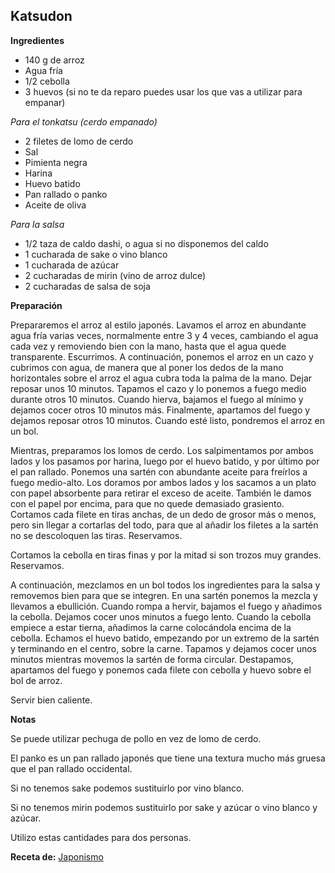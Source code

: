## Katsudon

**Ingredientes**

- 140 g de arroz
- Agua fría
- 1/2 cebolla
- 3 huevos (si no te da reparo puedes usar los que vas a utilizar para empanar)

*Para el tonkatsu (cerdo empanado)*

- 2 filetes de lomo de cerdo
- Sal
- Pimienta negra
- Harina
- Huevo batido
- Pan rallado o panko
- Aceite de oliva

*Para la salsa*

- 1/2 taza de caldo dashi, o agua si no disponemos del caldo
- 1 cucharada de sake o vino blanco
- 1 cucharada de azúcar
- 2 cucharadas de mirin (vino de arroz dulce)
- 2 cucharadas de salsa de soja

**Preparación**

Prepararemos el arroz al estilo japonés. Lavamos el arroz en abundante agua fría varias veces, normalmente entre 3 y 4 veces, cambiando el agua cada vez y removiendo bien con la mano, hasta que el agua quede transparente. Escurrimos. A continuación, ponemos el arroz en un cazo y cubrimos con agua, de manera que al poner los dedos de la mano horizontales sobre el arroz el agua cubra toda la palma de la mano. Dejar reposar unos 10 minutos. Tapamos el cazo y lo ponemos a fuego medio durante otros 10 minutos. Cuando hierva, bajamos el fuego al mínimo y dejamos cocer otros 10 minutos más. Finalmente, apartamos del fuego y dejamos reposar otros 10 minutos. Cuando esté listo, pondremos el arroz en un bol.

Mientras, preparamos los lomos de cerdo. Los salpimentamos por ambos lados y los pasamos por harina, luego por el huevo batido, y por último por el pan rallado. Ponemos una sartén con abundante aceite para freírlos a fuego medio-alto. Los doramos por ambos lados y los sacamos a un plato con papel absorbente para retirar el exceso de aceite. También le damos con el papel por encima, para que no quede demasiado grasiento. Cortamos cada filete en tiras anchas, de un dedo de grosor más o menos, pero sin llegar a cortarlas del todo, para que al añadir los filetes a la sartén no se descoloquen las tiras. Reservamos.

Cortamos la cebolla en tiras finas y por la mitad si son trozos muy grandes. Reservamos.

A continuación, mezclamos en un bol todos los ingredientes para la salsa y removemos bien para que se integren. En una sartén ponemos la mezcla y llevamos a ebullición. Cuando rompa a hervir, bajamos el fuego y añadimos la cebolla. Dejamos cocer unos minutos a fuego lento. Cuando la cebolla empiece a estar tierna, añadimos la carne colocándola encima de la cebolla. Echamos el huevo batido, empezando por un extremo de la sartén y terminando en el centro, sobre la carne. Tapamos y dejamos cocer unos minutos mientras movemos la sartén de forma circular. Destapamos, apartamos del fuego y ponemos cada filete con cebolla y huevo sobre el bol de arroz.

Servir bien caliente.

**Notas**

Se puede utilizar pechuga de pollo en vez de lomo de cerdo.

El panko es un pan rallado japonés que tiene una textura mucho más gruesa que el pan rallado occidental.

Si no tenemos sake podemos sustituirlo por vino blanco.

Si no tenemos mirin podemos sustituirlo por sake y azúcar o vino blanco y azúcar.

Utilizo estas cantidades para dos personas.

**Receta de:** [Japonismo](http://japonismo.com/blog/katsudon)